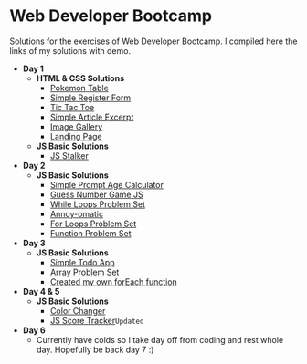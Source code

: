 # Web Developer Bootcamp
Solutions for the exercises of Web Developer Bootcamp. I compiled here the links of my solutions with demo.

* **Day 1**
  * **HTML & CSS Solutions**
    * [Pokemon Table](http://codepen.io/pragmaticbot/full/QdWWWJ)
    * [Simple Register Form](http://codepen.io/pragmaticbot/full/egYYoB)
    * [Tic Tac Toe](http://codepen.io/pragmaticbot/full/OWJXxo)
    * [Simple Article Excerpt](http://codepen.io/pragmaticbot/full/rjNLQM)
    * [Image Gallery](http://codepen.io/pragmaticbot/full/jyOQzo)
    * [Landing Page](http://codepen.io/pragmaticbot/full/QdWzaN)
  * **JS Basic Solutions**
    * [JS Stalker](http://codepen.io/pragmaticbot/full/LxYKPG)
* **Day 2**
  * **JS Basic Solutions**
    * [Simple Prompt Age Calculator](http://codepen.io/pragmaticbot/full/bgdzKw/)
    * [Guess Number Game JS](http://codepen.io/pragmaticbot/full/zNGeVm/)
    * [While Loops Problem Set](http://codepen.io/pragmaticbot/pen/XpbGzQ?editors=1111)
    * [Annoy-omatic](http://codepen.io/pragmaticbot/pen/apOxod/?editors=1011)
    * [For Loops Problem Set](http://codepen.io/pragmaticbot/pen/rjVbOa/?editors=1111)
    * [Function Problem Set](http://codepen.io/pragmaticbot/pen/WRvqrZ?editors=1011)
* **Day 3**
  * **JS Basic Solutions**
    * [Simple Todo App](http://codepen.io/pragmaticbot/full/mRJNOX?editors=0011)
    * [Array Problem Set](https://codepen.io/pragmaticbot/pen/OWyWax?editors=1011)
    * [Created my own forEach function](https://codepen.io/pragmaticbot/pen/RKWpEB?editors=0010)
* **Day 4 & 5**
  * **JS Basic Solutions**
    * [Color Changer](http://codepen.io/pragmaticbot/full/rjxVaM/)
    * [JS Score Tracker](http://codepen.io/pragmaticbot/full/GropaW/)``Updated``
* **Day 6**
  * Currently have colds so I take day off from coding and rest whole day. Hopefully be back day 7 :)
